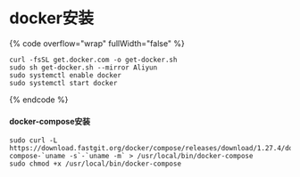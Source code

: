 # docker安装



{% code overflow="wrap" fullWidth="false" %}
```
curl -fsSL get.docker.com -o get-docker.sh
sudo sh get-docker.sh --mirror Aliyun
sudo systemctl enable docker
sudo systemctl start docker
```
{% endcode %}

#### docker-compose安装

```
sudo curl -L https://download.fastgit.org/docker/compose/releases/download/1.27.4/docker-compose-`uname -s`-`uname -m` > /usr/local/bin/docker-compose
sudo chmod +x /usr/local/bin/docker-compose
```

